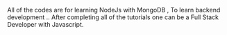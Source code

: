 All of the codes are for learning NodeJs with MongoDB , To learn backend development ..
After completing all of the tutorials one can be a Full Stack Developer with Javascript.
